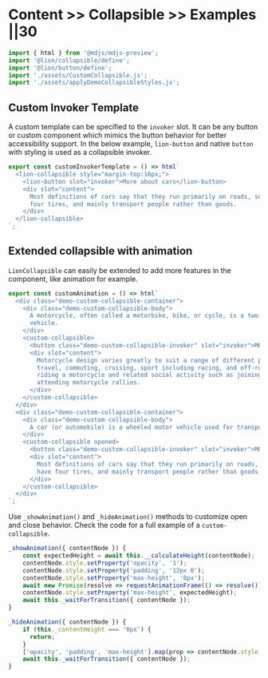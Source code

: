 # Content >> Collapsible >> Examples ||30

```js script
import { html } from '@mdjs/mdjs-preview';
import '@lion/collapsible/define';
import '@lion/button/define';
import './assets/CustomCollapsible.js';
import './assets/applyDemoCollapsibleStyles.js';
```

## Custom Invoker Template

A custom template can be specified to the `invoker` slot. It can be any button or custom component which mimics the button behavior for better accessibility support. In the below example, `lion-button` and native `button` with styling is used as a collapsible invoker.

```js preview-story
export const customInvokerTemplate = () => html`
  <lion-collapsible style="margin-top:16px;">
    <lion-button slot="invoker">More about cars</lion-button>
    <div slot="content">
      Most definitions of cars say that they run primarily on roads, seat one to eight people, have
      four tires, and mainly transport people rather than goods.
    </div>
  </lion-collapsible>
`;
```

## Extended collapsible with animation

`LionCollapsible` can easily be extended to add more features in the component, like animation for example.

```js preview-story
export const customAnimation = () => html`
  <div class="demo-custom-collapsible-container">
    <div class="demo-custom-collapsible-body">
      A motorcycle, often called a motorbike, bike, or cycle, is a two- or three-wheeled motor
      vehicle.
    </div>
    <custom-collapsible>
      <button class="demo-custom-collapsible-invoker" slot="invoker">MORE ABOUT MOTORCYCLES</button>
      <div slot="content">
        Motorcycle design varies greatly to suit a range of different purposes: long distance
        travel, commuting, cruising, sport including racing, and off-road riding. Motorcycling is
        riding a motorcycle and related social activity such as joining a motorcycle club and
        attending motorcycle rallies.
      </div>
    </custom-collapsible>
  </div>
  <div class="demo-custom-collapsible-container">
    <div class="demo-custom-collapsible-body">
      A car (or automobile) is a wheeled motor vehicle used for transportation.
    </div>
    <custom-collapsible opened>
      <button class="demo-custom-collapsible-invoker" slot="invoker">MORE ABOUT CARS</button>
      <div slot="content">
        Most definitions of cars say that they run primarily on roads, seat one to eight people,
        have four tires, and mainly transport people rather than goods.
      </div>
    </custom-collapsible>
  </div>
`;
```

Use `_showAnimation()` and `_hideAnimation()` methods to customize open and close behavior. Check the code for a full example of a `custom-collapsible`.

```js
_showAnimation({ contentNode }) {
    const expectedHeight = await this.__calculateHeight(contentNode);
    contentNode.style.setProperty('opacity', '1');
    contentNode.style.setProperty('padding', '12px 0');
    contentNode.style.setProperty('max-height', '0px');
    await new Promise(resolve => requestAnimationFrame(() => resolve()));
    contentNode.style.setProperty('max-height', expectedHeight);
    await this._waitForTransition({ contentNode });
}

_hideAnimation({ contentNode }) {
    if (this._contentHeight === '0px') {
      return;
    }
    ['opacity', 'padding', 'max-height'].map(prop => contentNode.style.setProperty(prop, 0));
    await this._waitForTransition({ contentNode });
}
```
